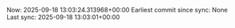 Now: 2025-09-18 13:03:24.313968+00:00 Earliest commit since sync: None Last sync: 2025-09-18 13:03:01+00:00
